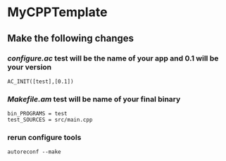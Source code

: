 # MyCPPTemplate

## Make the following changes

### ***configure.ac*** test will be the name of your app and 0.1 will be your version

    AC_INIT([test],[0.1])

### ***Makefile.am*** test will be name of your final binary

    bin_PROGRAMS = test
    test_SOURCES = src/main.cpp

### rerun configure tools

    autoreconf --make
